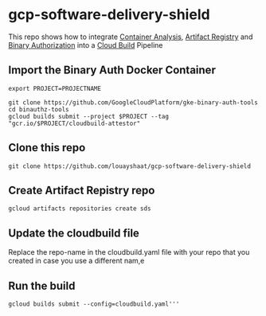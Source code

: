 # gcp-software-delivery-shield
This repo shows how to integrate [Container Analysis](https://cloud.google.com/container-analysis/docs), [Artifact Registry](https://cloud.google.com/artifact-registry) and [Binary Authorization](https://cloud.google.com/binary-authorization) into a [Cloud Build](https://cloud.google.com/build) Pipeline

## Import the Binary Auth Docker Container
```
export PROJECT=PROJECTNAME

git clone https://github.com/GoogleCloudPlatform/gke-binary-auth-tools
cd binauthz-tools
gcloud builds submit --project $PROJECT --tag "gcr.io/$PROJECT/cloudbuild-attestor"
```
## Clone this repo
```
git clone https://github.com/louayshaat/gcp-software-delivery-shield
```

## Create Artifact Repistry repo
```
gcloud artifacts repositories create sds
```

## Update the cloudbuild file

Replace the repo-name in the cloudbuild.yaml file with your repo that you created in case you use a different nam,e


## Run the build
```
gcloud builds submit --config=cloudbuild.yaml'''
```
